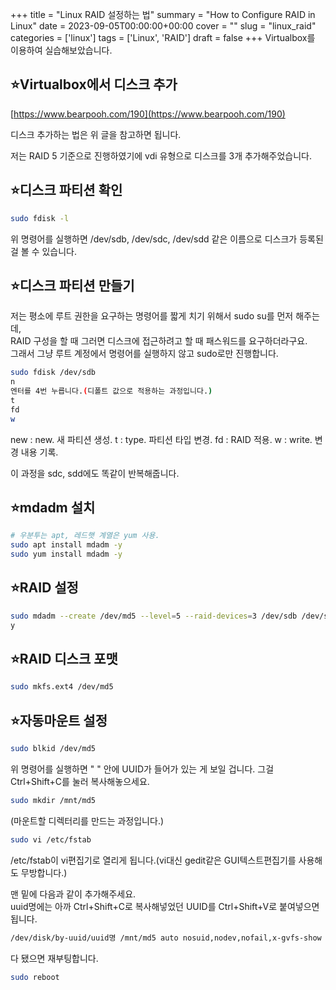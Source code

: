 +++
title = "Linux RAID 설정하는 법"
summary = "How to Configure RAID in Linux"
date = 2023-09-05T00:00:00+00:00
cover = ""
slug = "linux_raid"
categories = ['linux']
tags = ['Linux', 'RAID']
draft = false
+++
Virtualbox를 이용하여 실습해보았습니다.

## ⭐Virtualbox에서 디스크 추가
[https://www.bearpooh.com/190](https://www.bearpooh.com/190)

디스크 추가하는 법은 위 글을 참고하면 됩니다.

저는 RAID 5 기준으로 진행하였기에 vdi 유형으로 디스크를 3개 추가해주었습니다.


## ⭐디스크 파티션 확인

```bash
sudo fdisk -l
```

위 명령어를 실행하면 /dev/sdb, /dev/sdc, /dev/sdd 같은 이름으로 디스크가 등록된 걸 볼 수 있습니다.


## ⭐디스크 파티션 만들기

저는 평소에 루트 권한을 요구하는 명령어를 짧게 치기 위해서 sudo su를 먼저 해주는데,  
RAID 구성을 할 때 그러면 디스크에 접근하려고 할 때 패스워드를 요구하더라구요.  
그래서 그냥 루트 계정에서 명령어를 실행하지 않고 sudo로만 진행합니다.

```bash
sudo fdisk /dev/sdb
n
엔터를 4번 누릅니다.(디폴트 값으로 적용하는 과정입니다.)
t
fd
w
```
  
new : new. 새 파티션 생성.
t : type. 파티션 타입 변경.
fd : RAID 적용.
w : write. 변경 내용 기록.

이 과정을 sdc, sdd에도 똑같이 반복해줍니다.


## ⭐mdadm 설치

```bash
# 우분투는 apt, 레드햇 계열은 yum 사용.
sudo apt install mdadm -y
sudo yum install mdadm -y
```


## ⭐RAID 설정

```bash
sudo mdadm --create /dev/md5 --level=5 --raid-devices=3 /dev/sdb /dev/sdc /dev/sdd
y
```


## ⭐RAID 디스크 포맷

```bash
sudo mkfs.ext4 /dev/md5
```
  
  
## ⭐자동마운트 설정

```bash
sudo blkid /dev/md5
```

위 명령어를 실행하면 " " 안에 UUID가 들어가 있는 게 보일 겁니다. 그걸 Ctrl+Shift+C를 눌러 복사해놓으세요.

```bash
sudo mkdir /mnt/md5
```
(마운트할 디렉터리를 만드는 과정입니다.)

```bash
sudo vi /etc/fstab
```
/etc/fstab이 vi편집기로 열리게 됩니다.(vi대신 gedit같은 GUI텍스트편집기를 사용해도 무방합니다.)

맨 밑에 다음과 같이 추가해주세요.  
uuid명에는 아까 Ctrl+Shift+C로 복사해넣었던 UUID를 Ctrl+Shift+V로 붙여넣으면 됩니다.

```bash
/dev/disk/by-uuid/uuid명 /mnt/md5 auto nosuid,nodev,nofail,x-gvfs-show 0 0
```

다 됐으면 재부팅합니다.

```bash
sudo reboot
```